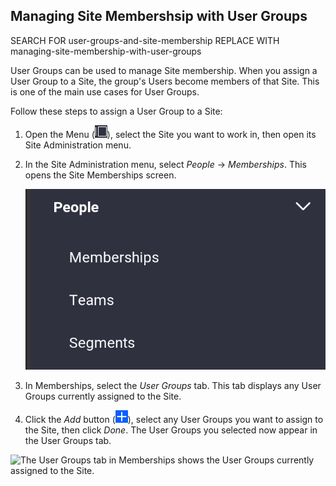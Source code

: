 ## Managing Site Membershsip with User Groups
SEARCH FOR user-groups-and-site-membership
REPLACE WITH managing-site-membership-with-user-groups

User Groups can be used to manage Site membership. When you assign a User Group to a Site, the group's Users become members of that Site. This is one of the main use cases for User Groups. 

Follow these steps to assign a User Group to a Site:

1. Open the Menu (![Menu](../../images/icon-menu.png)), select the Site you want to work in, then open its Site Administration menu. 

1. In the Site Administration menu, select *People* &rarr; *Memberships*.  This opens the Site Memberships screen. 

   ![Select Memberships from the People menu.](./creating-and-managing-user-groups/images/site-memberships.png)

1. In Memberships, select the *User Groups* tab. This tab displays any User Groups currently assigned to the Site. 

1. Click the *Add* button (![Add](../../images/icon-add.png)), select any User Groups you want to assign to the Site, then click *Done*.  The User Groups you selected now appear in the User Groups tab. 

![The User Groups tab in Memberships shows the User Groups currently assigned to the Site.](./creating-and-managing-user-groups/images/user-groups-site-memberships.png)

